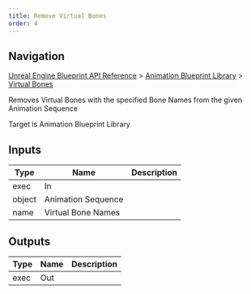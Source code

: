 ```yaml
---
title: Remove Virtual Bones
order: 4
---
```

## Navigation

[Unreal Engine Blueprint API Reference](https://dev.epicgames.com/documentation/en-us/unreal-engine/BlueprintAPI) > [Animation Blueprint Library](https://dev.epicgames.com/documentation/en-us/unreal-engine/BlueprintAPI/AnimationBlueprintLibrary) > [Virtual Bones](https://dev.epicgames.com/documentation/en-us/unreal-engine/BlueprintAPI/AnimationBlueprintLibrary/VirtualBones)

Removes Virtual Bones with the specified Bone Names from the given Animation Sequence

Target is Animation Blueprint Library

## Inputs

| Type | Name | Description |
| --- | --- | --- |
| exec | In |  |
| object | Animation Sequence |  |
| name | Virtual Bone Names |  |

## Outputs

| Type | Name | Description |
| --- | --- | --- |
| exec | Out |  |
